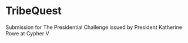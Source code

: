 # TribeQuest
Submission for The Presidential Challenge issued by President Katherine Rowe at Cypher V
